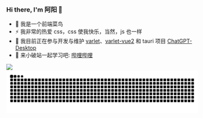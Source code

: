 ### Hi there, I'm 阿阳 👋

-   🤔 我是一个前端菜鸟
-   ⚡ 我非常的热爱 css，css 使我快乐，当然，js 也一样
-   🌱 我目前正在参与开发与维护 <a href="https://github.com/varletjs/varlet">varlet</a>、<a href="https://github.com/varletjs/varlet-vue2">varlet-vue2</a> 和 tauri 项目 [ChatGPT-Desktop](https://github.com/bilibili-ayang/ChatGPT-Desktop)
-   🔗 来小破站一起学习吧: <a href="https://space.bilibili.com/478490349?spm_id_from=333.1007.0.0">哔哩哔哩</a>

<img  src="https://github-readme-stats.vercel.app/api?username=ayangweb&theme=vue&show_icons=true&hide_title=true)](https://github.com/anuraghazra/github-readme-stats" />

<picture>
  <source media="(prefers-color-scheme: dark)" srcset="https://raw.githubusercontent.com/ayangweb/ayangweb/master/assets/github-contribution-grid-snake-dark.svg">
  <source media="(prefers-color-scheme: light)" srcset="https://raw.githubusercontent.com/ayangweb/ayangweb/master/assets/github-contribution-grid-snake.svg">
  <img alt="github contribution grid snake animation" src="https://raw.githubusercontent.com/ayangweb/ayangweb/master/assets/github-contribution-grid-snake.svg">
</picture>
